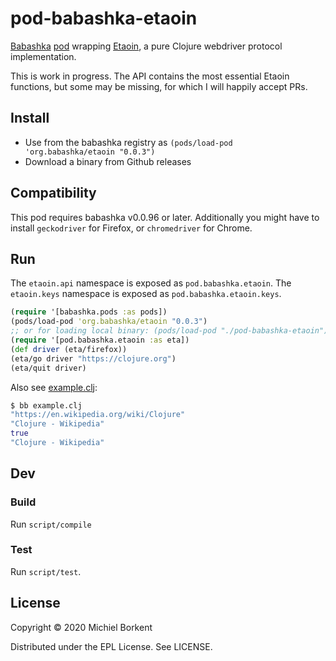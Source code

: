 # pod-babashka-etaoin

[Babashka](https://github.com/borkdude/babashka)
[pod](https://github.com/babashka/babashka.pods) wrapping
[Etaoin](https://github.com/igrishaev/etaoin), a pure Clojure webdriver protocol
implementation.

This is work in progress. The API contains the most essential Etaoin functions,
but some may be missing, for which I will happily accept PRs.

## Install

- Use from the babashka registry as `(pods/load-pod 'org.babashka/etaoin "0.0.3")`
- Download a binary from Github releases

## Compatibility

This pod requires babashka v0.0.96 or later. Additionally you might have to
install `geckodriver` for Firefox, or `chromedriver` for Chrome.

## Run

The `etaoin.api` namespace is exposed as `pod.babashka.etaoin`. The
`etaoin.keys` namespace is exposed as `pod.babashka.etaoin.keys`.

``` clojure
(require '[babashka.pods :as pods])
(pods/load-pod 'org.babashka/etaoin "0.0.3")
;; or for loading local binary: (pods/load-pod "./pod-babashka-etaoin")
(require '[pod.babashka.etaoin :as eta])
(def driver (eta/firefox))
(eta/go driver "https://clojure.org")
(eta/quit driver)
```

Also see [example.clj](example.clj):

``` clojure
$ bb example.clj
"https://en.wikipedia.org/wiki/Clojure"
"Clojure - Wikipedia"
true
"Clojure - Wikipedia"
```

## Dev

### Build

Run `script/compile`

### Test

Run `script/test`.

## License

Copyright © 2020 Michiel Borkent

Distributed under the EPL License. See LICENSE.
